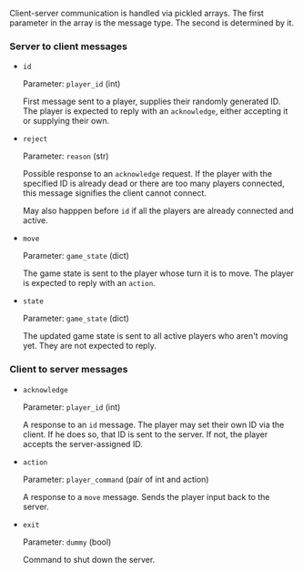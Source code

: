 Client-server communication is handled via pickled arrays.
The first parameter in the array is the message type.
The second is determined by it.

### Server to client messages

- `id`

    Parameter: `player_id` (int)
    
    First message sent to a player, supplies their randomly generated ID.
    The player is expected to reply with an `acknowledge`, either accepting
    it or supplying their own.
  
- `reject`

  Parameter: `reason` (str)

  Possible response to an `acknowledge` request.
  If the player with the specified ID is already dead or there are too many players connected, 
  this message signifies the client cannot connect.
  
  May also happpen before `id` if all the players are already connected and active.
  
- `move`

    Parameter: `game_state` (dict)
    
    The game state is sent to the player whose turn it is to move. 
    The player is expected to reply with an `action`.
  
- `state`

    Parameter: `game_state` (dict)
    
    The updated game state is sent to all active players who aren't moving yet.
    They are not expected to reply.

### Client to server messages

- `acknowledge`
    
    Parameter: `player_id` (int)
  
    A response to an `id` message.
    The player may set their own ID via the client.
    If he does so, that ID is sent to the server.
    If not, the player accepts the server-assigned ID.
  
- `action`
    
    Parameter: `player_command` (pair of int and action)

    A response to a `move` message.
    Sends the player input back to the server.
  
- `exit`

    Parameter: `dummy` (bool)
  
    Command to shut down the server.